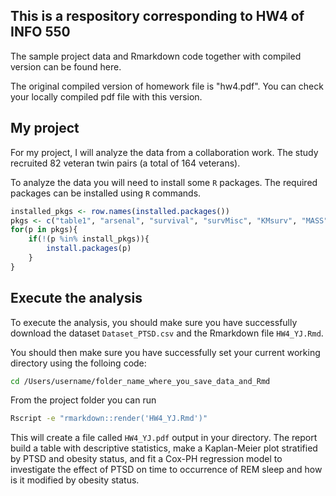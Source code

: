 ## This is a respository corresponding to HW4 of INFO 550

The sample project data and Rmarkdown code together with compiled version can be found here.

The original compiled version of homework file is "hw4.pdf". You can check your locally compiled pdf file with this version.


## My project

For my project, I will analyze the data from a collaboration work. The study recruited 82 veteran twin pairs (a total of 164 veterans).

To analyze the data you will need to install some `R` packages. The required packages can be installed using `R` commands.

``` r
installed_pkgs <- row.names(installed.packages())
pkgs <- c("table1", "arsenal", "survival", "survMisc", "KMsurv", "MASS", "bookdown")
for(p in pkgs){
	if(!(p %in% install_pkgs)){
		install.packages(p)
	}
}
```

## Execute the analysis

To execute the analysis, you should make sure you have successfully download the dataset `Dataset_PTSD.csv` and the Rmarkdown file `HW4_YJ.Rmd`. 

You should then make sure you have successfully set your current working directory using the folloing code:

``` bash
cd /Users/username/folder_name_where_you_save_data_and_Rmd
```


From the project folder you can run 

``` bash
Rscript -e "rmarkdown::render('HW4_YJ.Rmd')"
```

This will create a file called `HW4_YJ.pdf` output in your directory. The report build a table with descriptive statistics, make a Kaplan-Meier plot stratified by PTSD and obesity status, and fit a Cox-PH regression model to investigate the effect of PTSD on time to occurrence of REM sleep and how is it modified by obesity status. 

